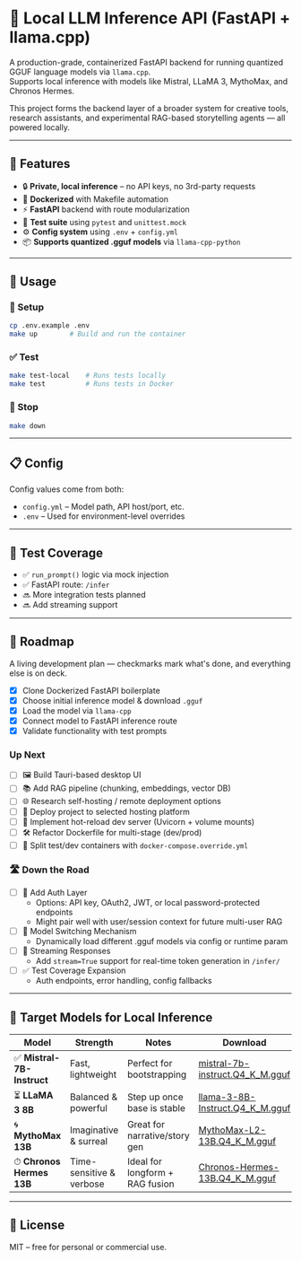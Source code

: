 # 🧠 Local LLM Inference API (FastAPI + llama.cpp)

A production-grade, containerized FastAPI backend for running quantized GGUF language models via `llama.cpp`.  
Supports local inference with models like Mistral, LLaMA 3, MythoMax, and Chronos Hermes.

This project forms the backend layer of a broader system for creative tools, research assistants, and experimental RAG-based storytelling agents — all powered locally.

---

## 🚀 Features

- 🔒 **Private, local inference** – no API keys, no 3rd-party requests
- 🐳 **Dockerized** with Makefile automation
- ⚡ **FastAPI** backend with route modularization
- 🧪 **Test suite** using `pytest` and `unittest.mock`
- ⚙️ **Config system** using `.env` + `config.yml`
- 📦 **Supports quantized .gguf models** via `llama-cpp-python`

---

## 🐳 Usage

### 🔧 Setup

```bash
cp .env.example .env
make up        # Build and run the container
```

### ✅ Test

```bash
make test-local    # Runs tests locally
make test          # Runs tests in Docker
```

### 🛑 Stop

```bash
make down
```

---

## 📋 Config

Config values come from both:

- `config.yml` – Model path, API host/port, etc.
- `.env` – Used for environment-level overrides

---

## 🧪 Test Coverage

- ✅ `run_prompt()` logic via mock injection
- ✅ FastAPI route: `/infer`
- 🔜 More integration tests planned
- 🔜 Add streaming support

---
## 🔭 Roadmap

A living development plan — checkmarks mark what's done, and everything else is on deck.

- [x] Clone Dockerized FastAPI boilerplate
- [x] Choose initial inference model & download `.gguf`
- [x] Load the model via `llama-cpp`
- [x] Connect model to FastAPI inference route
- [x] Validate functionality with test prompts

### Up Next

- [ ] 🖼 Build Tauri-based desktop UI
- [ ] 📚 Add RAG pipeline (chunking, embeddings, vector DB)
- [ ] 🌐 Research self-hosting / remote deployment options
- [ ] 🚀 Deploy project to selected hosting platform
- [ ] 🔁 Implement hot-reload dev server (Uvicorn + volume mounts)
- [ ] 🛠 Refactor Dockerfile for multi-stage (dev/prod)
- [ ] 🧪 Split test/dev containers with `docker-compose.override.yml`

### 🛣️ Down the Road

- [ ] 🔐 Add Auth Layer
    - Options: API key, OAuth2, JWT, or local password-protected endpoints
    - Might pair well with user/session context for future multi-user RAG
- [ ] 🔄 Model Switching Mechanism
    - Dynamically load different .gguf models via config or runtime param
- [ ] 🌊 Streaming Responses
    - Add `stream=True` support for real-time token generation in `/infer/`
- [ ] ✅ Test Coverage Expansion
    - Auth endpoints, error handling, config fallbacks
---

## 🧠 Target Models for Local Inference

| Model | Strength | Notes | Download |
|-------|----------|-------|----------|
| ✅ **Mistral-7B-Instruct** | Fast, lightweight | Perfect for bootstrapping | [mistral-7b-instruct.Q4_K_M.gguf](https://huggingface.co/TheBloke/Mistral-7B-Instruct-v0.1-GGUF) |
| ⏳ **LLaMA 3 8B** | Balanced & powerful | Step up once base is stable | [llama-3-8B-Instruct.Q4_K_M.gguf](https://huggingface.co/TheBloke/Llama-3-8B-Instruct-GGUF) |
| 🌀 **MythoMax 13B** | Imaginative & surreal | Great for narrative/story gen | [MythoMax-L2-13B.Q4_K_M.gguf](https://huggingface.co/TheBloke/MythoMax-L2-13B-GGUF) |
| ⏱ **Chronos Hermes 13B** | Time-sensitive & verbose | Ideal for longform + RAG fusion | [Chronos-Hermes-13B.Q4_K_M.gguf](https://huggingface.co/TheBloke/Chronos-Hermes-13B-GGUF) |

---

## 📄 License

MIT – free for personal or commercial use.